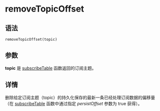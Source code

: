 # removeTopicOffset

## 语法

`removeTopicOffset(topic)`

## 参数

**topic** 是 [subscribeTable](../s/subscribeTable.html) 函数返回的订阅主题。

## 详情

删除给定订阅主题（topic）的持久化保存的最新一条已经处理订阅数据的偏移量（在 [subscribeTable](../s/subscribeTable.html)
函数中通过指定 *persistOffset* 参数为 true 获得）。

